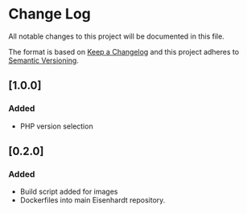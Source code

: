 # Change Log
All notable changes to this project will be documented in this file.

The format is based on [Keep a Changelog](http://keepachangelog.com/)
and this project adheres to [Semantic Versioning](http://semver.org/).

## [1.0.0]

### Added

- PHP version selection

## [0.2.0]

### Added

- Build script added for images
- Dockerfiles into main Eisenhardt repository.


